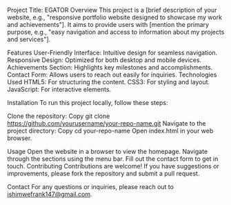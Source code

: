 Project Title: EGATOR
Overview
This project is a [brief description of your website, e.g., "responsive portfolio website designed to showcase my work and achievements"]. It aims to provide users with [mention the primary purpose, e.g., "easy navigation and access to information about my projects and services"].

Features
User-Friendly Interface: Intuitive design for seamless navigation.
Responsive Design: Optimized for both desktop and mobile devices.
Achievements Section: Highlights key milestones and accomplishments.
Contact Form: Allows users to reach out easily for inquiries.
Technologies Used
HTML5: For structuring the content.
CSS3: For styling and layout.
JavaScript: For interactive elements.

Installation
To run this project locally, follow these steps:

Clone the repository:
Copy
git clone https://github.com/yourusername/your-repo-name.git
Navigate to the project directory:
Copy
cd your-repo-name
Open index.html in your web browser.

Usage
Open the website in a browser to view the homepage.
Navigate through the sections using the menu bar.
Fill out the contact form to get in touch.
Contributing
Contributions are welcome! If you have suggestions or improvements, please fork the repository and submit a pull request.


Contact
For any questions or inquiries, please reach out to ishimwefrank147@gmail.com.

